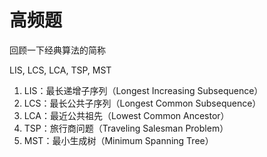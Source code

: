 # 高频题

回顾一下经典算法的简称

LIS, LCS, LCA, TSP, MST

1. LIS：最长递增子序列（Longest Increasing Subsequence）
2. LCS：最长公共子序列（Longest Common Subsequence）
3. LCA：最近公共祖先（Lowest Common Ancestor）
4. TSP：旅行商问题（Traveling Salesman Problem）
5. MST：最小生成树（Minimum Spanning Tree）

